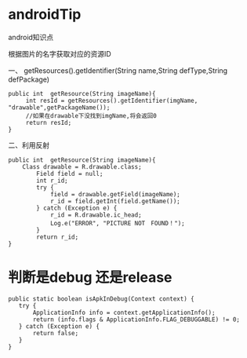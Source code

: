 # androidTip
android知识点


根据图片的名字获取对应的资源ID

一、   getResources().getIdentifier(String name,String defType,String defPackage) 
```
public int  getResource(String imageName){
     int resId = getResources().getIdentifier(imgName, "drawable",getPackageName());
     //如果在drawable下没找到imgName,将会返回0
     return resId;
}
```
二、利用反射
```
public int  getResource(String imageName){
    Class drawable = R.drawable.class;
        Field field = null;
        int r_id;
        try {
            field = drawable.getField(imageName);
            r_id = field.getInt(field.getName());
        } catch (Exception e) {
            r_id = R.drawable.ic_head;
            Log.e("ERROR", "PICTURE NOT　FOUND！");
        }
        return r_id;
}
```


# 判断是debug 还是release

```
public static boolean isApkInDebug(Context context) {
   try {
       ApplicationInfo info = context.getApplicationInfo();
       return (info.flags & ApplicationInfo.FLAG_DEBUGGABLE) != 0;
   } catch (Exception e) {
       return false;
   }
}
```
